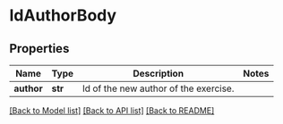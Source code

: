 # IdAuthorBody

## Properties
Name | Type | Description | Notes
------------ | ------------- | ------------- | -------------
**author** | **str** | Id of the new author of the exercise. | 

[[Back to Model list]](../README.md#documentation-for-models) [[Back to API list]](../README.md#documentation-for-api-endpoints) [[Back to README]](../README.md)


